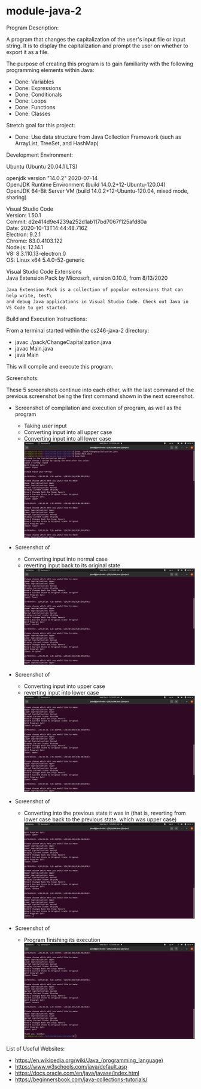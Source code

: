 # module-java-2

Program Description: 

A program that changes the capitalization of the user's input file or input string.
It is to display the capitalization and prompt the user on whether to export it as a file.

The purpose of creating this program is to gain familiarity with the following
programming elements within Java:

- Done: Variables 
- Done: Expressions 
- Done: Conditionals 
- Done: Loops 
- Done: Functions
- Done: Classes 

Stretch goal for this project: 

- Done: Use data structure from Java Collection Framework (such as ArrayList, TreeSet, and HashMap)


Development Environment: 

Ubuntu (Ubuntu 20.04.1 LTS) 

openjdk version "14.0.2" 2020-07-14\
OpenJDK Runtime Environment (build 14.0.2+12-Ubuntu-120.04)\
OpenJDK 64-Bit Server VM (build 14.0.2+12-Ubuntu-120.04, mixed mode, sharing)

Visual Studio Code\
Version: 1.50.1\
Commit: d2e414d9e4239a252d1ab117bd7067f125afd80a\
Date: 2020-10-13T14:44:48.716Z\
Electron: 9.2.1\
Chrome: 83.0.4103.122\
Node.js: 12.14.1\
V8: 8.3.110.13-electron.0\
OS: Linux x64 5.4.0-52-generic

Visual Studio Code Extensions\
Java Extension Pack by Microsoft, version 0.10.0, from 8/13/2020

    Java Extension Pack is a collection of popular extensions that can help write, test\
    and debug Java applications in Visual Studio Code. Check out Java in VS Code to get started.


Build and Execution Instructions:

From a terminal started within the cs246-java-2 directory:
- javac ./pack/ChangeCapitalization.java 
- javac Main.java 
- java Main 

This will compile and execute this program.

Screenshots:

These 5 screenshots continue into each other, with the last command of the previous screenshot being the first command shown in the next screenshot.

- Screenshot of compilation and execution of program, as well as the program
    - Taking user input
    - Converting input into all upper case
    - Converting input into all lower case
![First screenshot of Change Capitalization program](https://github.com/jmattgiroux/cs246-java-2/blob/master/screenshot_1_compile_run_input_upper_lower.png)

- Screenshot of
    - Converting input into normal case
    - reverting input back to its original state
![Second screenshot of Change Capitalization program](https://github.com/jmattgiroux/cs246-java-2/blob/master/screenshot_2_lower_normal_original.png)

- Screenshot of
    - Converting input into upper case
    - reverting input into lower case
![Third screenshot of Change Capitalization program](https://github.com/jmattgiroux/cs246-java-2/blob/master/screenshot_3_original_upper_lower.png)

- Screenshot of
    - Converting into the previous state it was in (that is, reverting from lower case back to the previous state, which was upper case)
![Fourth screenshot of Change Capitalization program](https://github.com/jmattgiroux/cs246-java-2/blob/master/screenshot_4_lower_revert.png)

- Screenshot of
    - Program finishing its execution
![Fifth screenshot of Change Capitalization program](https://github.com/jmattgiroux/cs246-java-2/blob/master/screenshot_5_quit.png)





List of Useful Websites:

- https://en.wikipedia.org/wiki/Java_(programming_language)
- https://www.w3schools.com/java/default.asp
- https://docs.oracle.com/en/java/javase/index.html
- https://beginnersbook.com/java-collections-tutorials/

